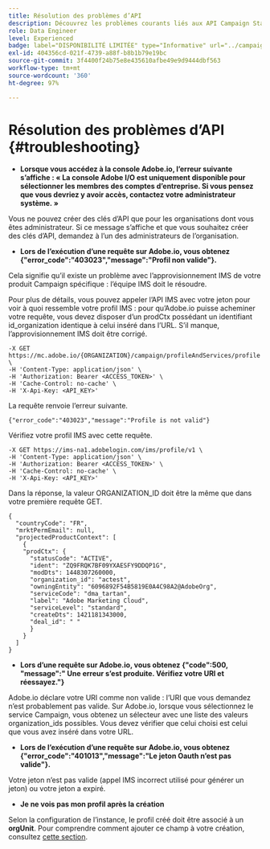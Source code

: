 ```yaml
---
title: Résolution des problèmes d’API
description: Découvrez les problèmes courants liés aux API Campaign Standard
role: Data Engineer
level: Experienced
badge: label="DISPONIBILITÉ LIMITÉE" type="Informative" url="../campaign-standard-migration-home.md" tooltip="Limité aux utilisateurs migrés Campaign Standard"
exl-id: 404356cd-021f-4739-a88f-b8b1b79e19bc
source-git-commit: 3f4400f24b75e8e435610afbe49e9d9444dbf563
workflow-type: tm+mt
source-wordcount: '360'
ht-degree: 97%

---
```


# Résolution des problèmes d’API {#troubleshooting}

* **Lorsque vous accédez à la console Adobe.io, l’erreur suivante s’affiche : « La console Adobe I/O est uniquement disponible pour sélectionner les membres des comptes d’entreprise. Si vous pensez que vous devriez y avoir accès, contactez votre administrateur système. »**

Vous ne pouvez créer des clés d’API que pour les organisations dont vous êtes administrateur. Si ce message s’affiche et que vous souhaitez créer des clés d’API, demandez à l’un des administrateurs de l’organisation.

* **Lors de l’exécution d’une requête sur Adobe.io, vous obtenez {&quot;error_code&quot;:&quot;403023&quot;,&quot;message&quot;:&quot;Profil non valide&quot;}.**

Cela signifie qu’il existe un problème avec l’approvisionnement IMS de votre produit Campaign spécifique : l’équipe IMS doit le résoudre.

Pour plus de détails, vous pouvez appeler l’API IMS avec votre jeton pour voir à quoi ressemble votre profil IMS : pour qu’Adobe.io puisse acheminer votre requête, vous devez disposer d’un prodCtx possédant un identifiant id_organization identique à celui inséré dans l’URL.
S’il manque, l’approvisionnement IMS doit être corrigé.

```
-X GET https://mc.adobe.io/{ORGANIZATION}/campaign/profileAndServices/profile \
-H 'Content-Type: application/json' \
-H 'Authorization: Bearer <ACCESS_TOKEN>' \
-H 'Cache-Control: no-cache' \
-H 'X-Api-Key: <API_KEY>'
```

La requête renvoie l’erreur suivante.

```
{"error_code":"403023","message":"Profile is not valid"}
```

Vérifiez votre profil IMS avec cette requête.

```
-X GET https://ims-na1.adobelogin.com/ims/profile/v1 \
-H 'Content-Type: application/json' \
-H 'Authorization: Bearer <ACCESS_TOKEN>' \
-H 'Cache-Control: no-cache' \
-H 'X-Api-Key: <API_KEY>'
```

Dans la réponse, la valeur ORGANIZATION_ID doit être la même que dans votre première requête GET.

```
{
  "countryCode": "FR",
  "mrktPermEmail": null,
  "projectedProductContext": [
    {
    "prodCtx": {
      "statusCode": "ACTIVE",
      "ident": "ZQ9FRQK7BF09YXAESFY9DDQP1G",
      "modDts": 1448307260000,
      "organization_id": "actest",
      "owningEntity": "6096892F54B5819E0A4C98A2@AdobeOrg",
      "serviceCode": "dma_tartan",
      "label": "Adobe Marketing Cloud",
      "serviceLevel": "standard",
      "createDts": 1421181343000,
      "deal_id": " "
      }
    }
  ]
}
```

* **Lors d’une requête sur Adobe.io, vous obtenez {&quot;code&quot;:500, &quot;message&quot;:&quot; Une erreur s’est produite. Vérifiez votre URI et réessayez.&quot;}**

Adobe.io déclare votre URI comme non valide : l’URI que vous demandez n’est probablement pas valide. Sur Adobe.io, lorsque vous sélectionnez le service Campaign, vous obtenez un sélecteur avec une liste des valeurs organization_ids possibles. Vous devez vérifier que celui choisi est celui que vous avez inséré dans votre URL.

* **Lors de l’exécution d’une requête sur Adobe.io, vous obtenez {&quot;error_code&quot;:&quot;401013&quot;,&quot;message&quot;:&quot;Le jeton Oauth n’est pas valide&quot;}.**

Votre jeton n’est pas valide (appel IMS incorrect utilisé pour générer un jeton) ou votre jeton a expiré.

* **Je ne vois pas mon profil après la création**

Selon la configuration de l’instance, le profil créé doit être associé à un **orgUnit**. Pour comprendre comment ajouter ce champ à votre création, consultez [cette section](creating-profiles-api.md).

<!-- * (error duplicate key : quand tu crées un profile qui existe déjà , il faut faire un patch pour updater le profile plutôt qu’un POST)

With Curl
List all profiles

Create a profile

Update the mobilePhone attribute of a profile

API Calls on Service

GET the list of services

-->

<!--

How to find and use a filter?
Error codes:

* PAtch sur Age = message d'erreur :
500
Cannot update the 'age' property that is read-only
'age' property is not valid for the 'profile' resource.
-->

<!--
How to filter a list of subscribed profiles with available profile filters ? by date (by les filtres dispo sur la ressource) ?

Pattern classique :

recupérer la liste des subscriptions filtrées d'un profile
1) get sur profile
2) recup PKey
3) get sur PKey
4) get sur href des subscriptions

Comment savoir quel filtre appliquer ?

1) get sur metadata de profile
2) retourne description de la collection subscription
3) get sur la valeur du champ resTarget
4) get sur le href dans filters
5) retourne les filtres applicables sur l'url des data.

-->
